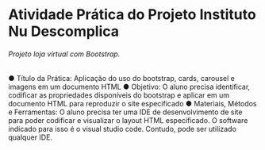 # Atividade Prática do Projeto Instituto Nu Descomplica

###### Projeto loja virtual com Bootstrap.


● Título da Prática: Aplicação do uso do bootstrap, cards, carousel e imagens em um documento
HTML
● Objetivo: O aluno precisa identificar, codificar as propriedades disponíveis do bootstrap e aplicar em
um documento HTML para reproduzir o site especificado
● Materiais, Métodos e Ferramentas: O aluno precisa ter uma IDE de desenvolvimento de site para
poder codificar e visualizar o layout HTML especificado. O software indicado para isso é o visual
studio code. Contudo, pode ser utilizado qualquer IDE.


